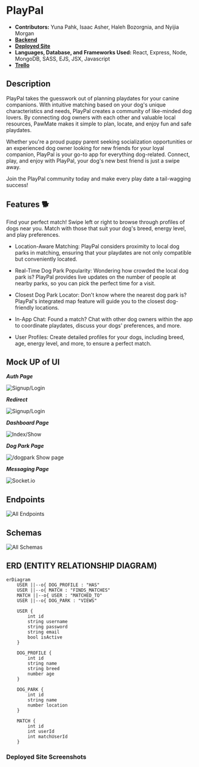 # PlayPal

- **Contributors:** Yuna Pahk, Isaac Asher, Haleh Bozorgnia, and Nyijia Morgan
- [**Backend**](https://github.com/yunapahk/playpal-backend)
- [**Deployed Site**](https://bookmarkd-504g.onrender.com)
- **Languages, Database, and Frameworks Used:** React, Express, Node, MongoDB, SASS, EJS, JSX, Javascript
- [**Trello**](https://trello.com/b/6PwBedlF/playpal)

## Description

PlayPal takes the guesswork out of planning playdates for your canine companions. With intuitive matching based on your dog's unique characteristics and needs, PlayPal creates a community of like-minded dog lovers. By connecting dog owners with each other and valuable local resources, PawMate makes it simple to plan, locate, and enjoy fun and safe playdates.

Whether you're a proud puppy parent seeking socialization opportunities or an experienced dog owner looking for new friends for your loyal companion, PlayPal is your go-to app for everything dog-related. Connect, play, and enjoy with PlayPal, your dog's new best friend is just a swipe away.

Join the PlayPal community today and make every play date a tail-wagging success!

## Features 🐕
Find your perfect match! Swipe left or right to browse through profiles of dogs near you. Match with those that suit your dog's breed, energy level, and play preferences.

- Location-Aware Matching: PlayPal considers proximity to local dog parks in matching, ensuring that your playdates are not only compatible but conveniently located.

- Real-Time Dog Park Popularity: Wondering how crowded the local dog park is? PlayPal provides live updates on the number of people at nearby parks, so you can pick the perfect time for a visit.

- Closest Dog Park Locator: Don't know where the nearest dog park is? PlayPal's integrated map feature will guide you to the closest dog-friendly locations.

- In-App Chat: Found a match? Chat with other dog owners within the app to coordinate playdates, discuss your dogs' preferences, and more.

- User Profiles: Create detailed profiles for your dogs, including breed, age, energy level, and more, to ensure a perfect match.

## Mock UP of UI
***Auth Page***

![Signup/Login](https://i.imgur.com/KdJYz4E.png)

***Redirect***

![Signup/Login](https://i.imgur.com/sofDPk7.png)

***Dashboard Page***

![Index/Show](https://i.imgur.com/mGqbpoS.png)

***Dog Park Page***

![/dogpark Show page](https://i.imgur.com/G3TAKhr.png)

***Messaging Page***

![Socket.io](https://i.imgur.com/XqMBEYW.png)

## Endpoints
![All Endpoints](https://i.imgur.com/JQLyZZD.png)

## Schemas
![All Schemas](https://i.imgur.com/7jiqcJp.png)
   
## ERD (ENTITY RELATIONSHIP DIAGRAM)
``` mermaid
erDiagram
    USER ||--o{ DOG_PROFILE : "HAS"
    USER ||--o{ MATCH : "FINDS_MATCHES"
    MATCH ||--o{ USER : "MATCHED_TO"
    USER ||--o{ DOG_PARK : "VIEWS"
    
    USER {
        int id
        string username
        string password
        string email
        bool isActive
    }
    
    DOG_PROFILE {
        int id
        string name
        string breed
        number age
    }
    
    DOG_PARK {
        int id
        string name
        number location
    }
    
    MATCH {
        int id
        int userId
        int matchUserId
    }
```

### Deployed Site Screenshots
